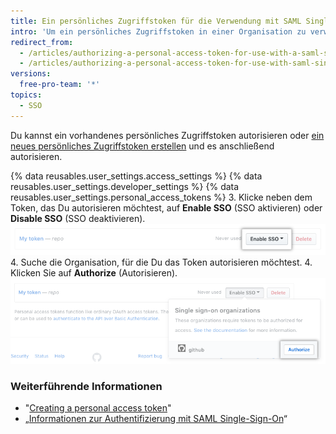 ```yaml
---
title: Ein persönliches Zugriffstoken für die Verwendung mit SAML Single-Sign-On autorisieren
intro: 'Um ein persönliches Zugriffstoken in einer Organisation zu verwenden, die SAML Single Sign-On (SSO) nutzt, musst Du zunächst das Token autorisieren.'
redirect_from:
  - /articles/authorizing-a-personal-access-token-for-use-with-a-saml-single-sign-on-organization/
  - /articles/authorizing-a-personal-access-token-for-use-with-saml-single-sign-on
versions:
  free-pro-team: '*'
topics:
  - SSO
---
```


Du kannst ein vorhandenes persönliches Zugriffstoken autorisieren oder [ein neues persönliches Zugriffstoken erstellen](/github/authenticating-to-github/creating-a-personal-access-token) und es anschließend autorisieren.

{% data reusables.user_settings.access_settings %}
{% data reusables.user_settings.developer_settings %}
{% data reusables.user_settings.personal_access_tokens %}
3. Klicke neben dem Token, das Du autorisieren möchtest, auf **Enable SSO** (SSO aktivieren) oder **Disable SSO** (SSO deaktivieren). ![Schaltfläche „SSO token authorize" (Autorisieren des SSO-Tokens)](/assets/images/help/settings/sso-allowlist-button.png)
4. Suche die Organisation, für die Du das Token autorisieren möchtest.
4. Klicken Sie auf **Authorize** (Autorisieren). ![Schaltfläche „Token authorize" (Autorisieren des Tokens)](/assets/images/help/settings/token-authorize-button.png)

### Weiterführende Informationen

- "[Creating a personal access token](/github/authenticating-to-github/creating-a-personal-access-token)"
- „[Informationen zur Authentifizierung mit SAML Single-Sign-On](/articles/about-authentication-with-saml-single-sign-on)“
